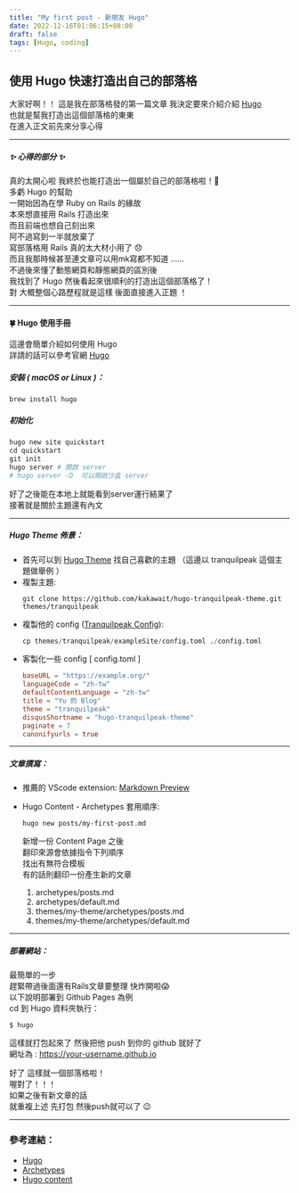 ```yaml
---
title: "My first post - 新朋友 Hugo"
date: 2022-12-16T01:06:15+08:00
draft: false
tags: [Hugo, coding]
---
```


## 使用 Hugo 快速打造出自己的部落格  

大家好啊！！
這是我在部落格發的第一篇文章
我決定要來介紹介紹 [Hugo](https://gohugo.io)   
也就是幫我打造出這個部落格的東東    
在進入正文前先來分享心得  
*****
##### ✨ 心得的部分 ✨
真的太開心啦 我終於也能打造出一個屬於自己的部落格啦！🥳  
多虧 Hugo 的幫助   
一開始因為在學 Ruby on Rails 的緣故    
本來想直接用 Rails 打造出來   
而且前端也想自己刻出來     
阿不過寫到一半就放棄了    
寫部落格用 Rails 真的太大材小用了 😞   
而且我那時候甚至連文章可以用mk寫都不知道 ......  
不過後來懂了動態網頁和靜態網頁的區別後      
我找到了 Hugo
然後看起來很順利的打造出這個部落格了！  
對 大概整個心路歷程就是這樣 後面直接進入正題 ！
*****
#### 🍀 Hugo 使用手冊
這邊會簡單介紹如何使用 Hugo   
詳請的話可以參考官網 [Hugo](https://gohugo.io) 

##### 安裝 ( macOS or Linux )：
```
brew install hugo
```
##### 初始化
```python
hugo new site quickstart
cd quickstart 
git init
hugo server # 開啟 server
# hugo server -D  可以開啟沙盒 server
```
好了之後能在本地上就能看到server運行結果了    
接著就是關於主題還有內文
*****
##### Hugo Theme 佈景：    
* 首先可以到 [Hugo Theme](https://themes.gohugo.io/tags/blog/) 找自己喜歡的主題 
（這邊以 tranquilpeak 這個主題做舉例 ） 
* 複製主題:   
    ```git
    git clone https://github.com/kakawait/hugo-tranquilpeak-theme.git themes/tranquilpeak
    ```
* 複製他的 config ([Tranquilpeak Config](https://github.com/kakawait/hugo-tranquilpeak-theme/blob/master/exampleSite/config.toml)):   
    ```python
    cp themes/tranquilpeak/exampleSite/config.toml ./config.toml
    ```
* 客製化一些 config [ config.toml ]
  ```toml
  baseURL = "https://example.org/"
  languageCode = "zh-tw"
  defaultContentLanguage = "zh-tw"
  title = "Yu 的 Blog"
  theme = "tranquilpeak"
  disqusShortname = "hugo-tranquilpeak-theme"
  paginate = 7
  canonifyurls = true
  ```
*****
##### 文章撰寫：  
* 推薦的 VScode extension: [Markdown Preview](https://marketplace.visualstudio.com/items?itemName=shd101wyy.markdown-preview-enhanced) 

* Hugo Content - Archetypes 套用順序:    
  ```
  hugo new posts/my-first-post.md 
  ```
  新增一份 Content Page 之後    
  翻印來源會依據指令下列順序    
  找出有無符合模板    
  有的話則翻印一份產生新的文章   
  1. archetypes/posts.md
  2. archetypes/default.md
  3. themes/my-theme/archetypes/posts.md
  4. themes/my-theme/archetypes/default.md    
*****
##### 部署網站：

最簡單的一步    
趕緊帶過後面還有Rails文章要整理 快炸開啦😱     
以下說明部署到 Github Pages 為例    
cd 到 Hugo 資料夾執行：
```
$ hugo
```
這樣就打包起來了
然後把他 push 到你的 github 就好了      
網址為 : https://your-username.github.io

好了 這樣就一個部落格啦！   
喔對了！！！      
如果之後有新文章的話    
就重複上述 先打包 然後push就可以了 😉
*****
### 參考連結： 
* [Hugo](https://gohugo.io/getting-started/quick-start/)   
* [Archetypes](https://gohugo.io/content-management/archetypes/)
* [Hugo content](https://ithelp.ithome.com.tw/articles/10243072)







